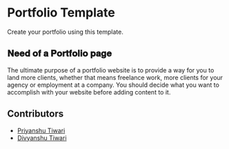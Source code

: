 # Portfolio Template
Create your portfolio using this template.

## 𝐍𝐞𝐞𝐝 𝐨𝐟 𝐚 𝐏𝐨𝐫𝐭𝐟𝐨𝐥𝐢𝐨 𝐩𝐚𝐠𝐞
The ultimate purpose of a portfolio website is to provide a way for you to land more clients, whether that means freelance work, more clients for your agency or employment at a company. You should decide what you want to accomplish with your website before adding content to it.

## Contributors
* [Priyanshu Tiwari](https://github.com/tpriyanshu90)
* [Divyanshu Tiwari](https://github.com/tdivyanshu99)
